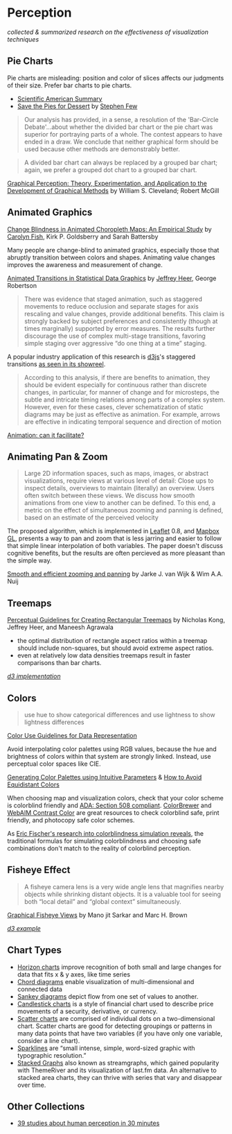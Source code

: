 # Perception

_collected & summarized research on the effectiveness of visualization techniques_

## Pie Charts

Pie charts are misleading: position and color of slices affects our judgments
of their size. Prefer bar charts to pie charts.

* [Scientific American Summary](http://blogs.scientificamerican.com/observations/2011/03/28/infographics-the-great-circle-debate/)
* [Save the Pies for Dessert](http://www.perceptualedge.com/articles/visual_business_intelligence/save_the_pies_for_dessert.pdf) by
  [Stephen Few](http://www.perceptualedge.com/)

> Our analysis has provided, in a sense, a resolution of the 'Bar-Circle Debate'...about whether
> the divided bar chart or the pie chart was superior for portraying parts of a whole.
> The contest appears to have ended in a draw. We conclude that neither graphical form
> should be used because other methods are demonstrably better.

> A divided bar chart can always be replaced by a grouped bar chart; again,
> we prefer a grouped dot chart to a grouped bar chart.

[Graphical Perception: Theory, Experimentation, and Application to the Development of Graphical Methods](http://www.cs.ubc.ca/~tmm/courses/cpsc533c-04-spr/readings/cleveland.pdf) by William S. Cleveland; Robert McGill

## Animated Graphics

[Change Blindness in Animated Choropleth Maps: An Empirical Study](http://thecartofish.com/FishGoldsBatts2011.pdf)
by [Carolyn Fish](https://twitter.com/cartofish), Kirk P. Goldsberry and Sarah Battersby

Many people are change-blind to animated graphics, especially those
that abruptly transition between colors and shapes. Animating value changes
improves the awareness and measurement of change.

[Animated Transitions in Statistical Data Graphics](http://vis.stanford.edu/papers/animated-transitions)
by [Jeffrey Heer](http://homes.cs.washington.edu/~jheer/), George Robertson

> There was evidence that
> staged animation, such as staggered movements to reduce occlusion
> and separate stages for axis rescaling and value changes, provide
> additional benefits. This claim is strongly backed by subject
> preferences and consistently (though at times marginally) supported
> by error measures. The results further discourage the use of complex
> multi-stage transitions, favoring simple staging over aggressive “do
> one thing at a time” staging.

A popular industry application of this research is [d3js](http://d3js.org/)'s
staggered transitions [as seen in its showreel](http://bl.ocks.org/mbostock/3943967).

> According to this analysis, if there are benefits to animation, they should be evident
> especially for continuous rather than discrete changes, in particular, for manner of
> change and for microsteps, the subtle and intricate timing relations among parts of a
> complex system. However, even for these cases, clever schematization of static diagrams
> may be just as effective as animation. For example, arrows are effective in indicating
> temporal sequence and direction of motion

[Animation: can it facilitate?](http://www2.sims.berkeley.edu/courses/is247/f05/readings/Tversky_AnimationFacilitate_IJHCS02.pdf)

## Animating Pan & Zoom

> Large 2D information spaces, such as maps, images, or abstract visualizations,
> require views at various level of detail: Close ups to
> inspect details, overviews to maintain (literally) an overview. Users
> often switch between these views. We discuss how smooth animations
> from one view to another can be defined. To this end, a
> metric on the effect of simultaneous zooming and panning is defined,
> based on an estimate of the perceived velocity

The proposed algorithm, which is implemented in [Leaflet](http://leafletjs.com/) 0.8,
and [Mapbox GL](https://www.mapbox.com/mapbox-gl/), presents a way to pan and
zoom that is less jarring and easier to follow that simple linear interpolation
of both variables. The paper doesn't discuss cognitive benefits, but
the results are often percieved as more pleasant than the simple way.

[Smooth and efficient zooming and panning](http://www.win.tue.nl/~vanwijk/zoompan.pdf) by Jarke J. van Wijk & Wim A.A. Nuij

## Treemaps

[Perceptual Guidelines for Creating Rectangular Treemaps](http://vis.stanford.edu/files/2010-Treemaps-InfoVis.pdf)
by Nicholas Kong, Jeffrey Heer, and Maneesh Agrawala

* the optimal distribution of rectangle aspect ratios within a treemap should include non-squares, but should avoid extreme aspect ratios.
* even at relatively low data densities treemaps result in faster comparisons than
  bar charts.

_[d3 implementation](https://github.com/mbostock/d3/wiki/Treemap-Layout)_

## Colors

> use hue to show categorical differences and use lightness to show
> lightness differences

[Color Use Guidelines for Data Representation](http://www.personal.psu.edu/cab38/Pub_scans/Brewer_1999_Color-Use-Guidelines-ASAproc.pdf)

Avoid interpolating color palettes using RGB values, because the hue
and brightness of colors within that system are strongly linked. Instead,
use perceptual color spaces like CIE.

[Generating Color Palettes using Intuitive Parameters](http://magnaview.nl/documents/MagnaView-M_Wijffelaars-Generating_color_palettes_using_intuitive_parameters.pdf) &
[How to Avoid Equidistant Colors](http://vis4.net/blog/posts/avoid-equidistant-hsv-colors/)

When choosing map and visualization colors, check that your color scheme is colorblind friendly and [ADA: Section 508 compliant](http://www.hhs.gov/web/508/accessiblefiles/checklisthtml.html).  [ColorBrewer](http://colorbrewer2.org/) and [WebAIM Contrast Color](http://webaim.org/resources/contrastchecker/) are great resources to check colorblind safe, print friendly, and photocopy safe color schemes.

As [Eric Fischer's research into colorblindness simulation reveals](https://www.mapbox.com/blog/colorblind-simulation/), the traditional formulas for simulating colorblindness and choosing safe combinations don't match to the reality of colorblind perception.

## Fisheye Effect

> A fisheye camera lens is a very wide angle lens that magnifies nearby objects while
> shrinking distant objects. It is a valuable tool for seeing both “local detail” and
> “global context” simultaneously.

[Graphical Fisheye Views](ftp://ftp.cs.brown.edu/pub/techreports/93/cs93-40.pdf) by Mano jit Sarkar and Marc H. Brown

_[d3 example](http://bost.ocks.org/mike/fisheye/)_

## Chart Types

* [Horizon charts](http://www.perceptualedge.com/articles/visual_business_intelligence/time_on_the_horizon.pdf) improve recognition of both small and large changes for data that fits x & y axes, like time series
* [Chord diagrams](http://genome.cshlp.org/content/early/2009/06/15/gr.092759.109.full.pdf+html) enable visualization of multi-dimensional and connected data
* [Sankey diagrams](https://en.wikipedia.org/wiki/Sankey_diagram) depict flow from one set of values to another.
* [Candlestick charts](http://en.wikipedia.org/wiki/Candlestick_chart) is a style of financial chart used to describe price movements of a security, derivative, or currency.
* [Scatter charts](https://developers.google.com/chart/image/docs/gallery/scatter_charts) are comprised of individual dots on a two-dimensional chart. Scatter charts are good for detecting groupings or patterns in many data points that have two variables (if you have only one variable, consider a line chart).
* [Sparklines](http://www.edwardtufte.com/bboard/q-and-a-fetch-msg?msg_id=0001OR) are “small intense, simple, word-sized graphic with typographic resolution.”
* [Stacked Graphs](http://www.leebyron.com/else/streamgraph/) also known as streamgraphs, which gained popularity with ThemeRiver and its
  visualization of last.fm data. An alternative to stacked area charts,
  they can thrive with series that vary and disappear over time.

## Other Collections

* [39 studies about human perception in 30 minutes](https://medium.com/@kennelliott/39-studies-about-human-perception-in-30-minutes-4728f9e31a73#.t3natrxki)
